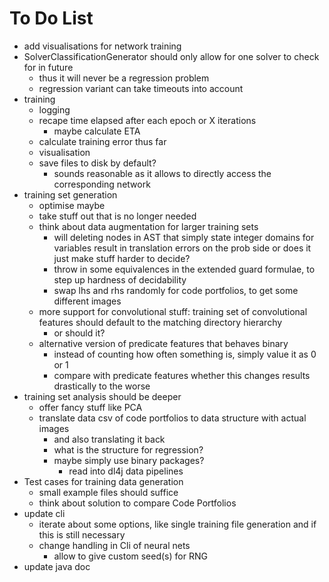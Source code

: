# To Do List
- add visualisations for network training
- SolverClassificationGenerator should only allow for one solver to check for in future
    - thus it will never be a regression problem
    - regression variant can take timeouts into account
- training
    - logging
    - recape time elapsed after each epoch or X iterations
        - maybe calculate ETA
    - calculate training error thus far
    - visualisation
    - save files to disk by default? 
        - sounds reasonable as it allows to directly access the corresponding network
- training set generation
    - optimise maybe
    - take stuff out that is no longer needed
    - think about data augmentation for larger training sets
        - will deleting nodes in AST that simply state integer domains for variables result in translation errors on the prob side or does it just make stuff harder to decide?
        - throw in some equivalences in the extended guard formulae, to step up hardness of decidability
        - swap lhs and rhs randomly for code portfolios, to get some different images
    - more support for convolutional stuff: training set of convolutional features should default to the matching directory hierarchy
        - or should it?
    - alternative version of predicate features that behaves binary
        - instead of counting how often something is, simply value it as 0 or 1
        - compare with predicate features whether this changes results drastically to the worse
- training set analysis should be deeper
    - offer fancy stuff like PCA
    - translate data csv of code portfolios to data structure with actual images
        - and also translating it back
        - what is the structure for regression?
        - maybe simply use binary packages?
            - read into dl4j data pipelines
- Test cases for training data generation
    - small example files should suffice
    - think about solution to compare Code Portfolios
- update cli
    - iterate about some options, like single training file generation and if this is still necessary
    - change handling in Cli of neural nets
        - allow to give custom seed(s) for RNG
- update java doc
